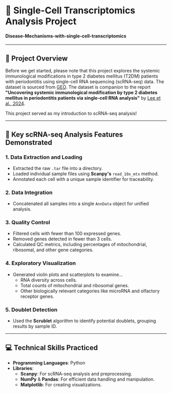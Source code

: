 # 🧬 Single-Cell Transcriptomics Analysis Project
#### Disease-Mechanisms-with-single-cell-transcriptomics
---

## 📖 **Project Overview**

Before we get started, please note that this project explores the systemic immunological modifications in type 2 diabetes mellitus (T2DM) patients with periodontitis using single-cell RNA sequencing (scRNA-seq) data. The dataset is sourced from [GEO](https://www.ncbi.nlm.nih.gov/geo/query/acc.cgi?acc=GSE244515). The dataset is companion to the report **"Uncovering systemic immunological modification by type 2 diabetes mellitus in periodontitis patients via single-cell RNA analysis"** by [Lee et al., 2024](https://pubmed.ncbi.nlm.nih.gov/38082425/).

This project served as my introduction to scRNA-seq analysis! 

---

## 🧪 Key scRNA-seq Analysis Features Demonstrated

### **1. Data Extraction and Loading**
- Extracted the raw `.tar` file into a directory.
- Loaded individual sample files using **Scanpy's** `read_10x_mtx` method.
- Annotated each cell with a unique sample identifier for traceability.

### **2. Data Integration**
- Concatenated all samples into a single `AnnData` object for unified analysis.

### **3. Quality Control**
- Filtered cells with fewer than 100 expressed genes.
- Removed genes detected in fewer than 3 cells.
- Calculated QC metrics, including percentages of mitochondrial, ribosomal, and other gene categories.

### **4. Exploratory Visualization**
- Generated violin plots and scatterplots to examine...
  - RNA diversity across cells.
  - Total counts of mitochondrial and ribosomal genes.
  - Other biologically relevant categories like microRNA and olfactory receptor genes.

### **5. Doublet Detection**
- Used the **Scrublet** algorithm to identify potential doublets, grouping results by sample ID.


---


## 💻 **Technical Skills Practiced**

- **Programming Languages**: Python
- **Libraries**: 
  - **Scanpy**: For scRNA-seq analysis and preprocessing.
  - **NumPy** & **Pandas**: For efficient data handling and manipulation.
  - **Matplotlib**: For creating visualizations.
